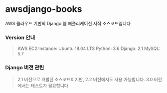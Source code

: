 # awsdjango-books
AWS 클라우드 기반의 Django 웹 애플리케이션 서적 소스코드입니다

### Version 안내
> AWS EC2 Instance: Ubuntu 18.04 LTS
> Python: 3.6
> Django: 2.1
> MySQL: 5.7

### Django 버전 관련
> 2.1 버전으로 개발된 소스코드이지만, 2.2 버전에서도 사용 가능합니다.
> 3.0 버전에서는 테스트가 필요합니다
